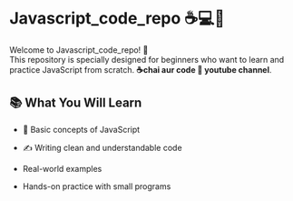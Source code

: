 # Javascript_code_repo ☕💻🚀

Welcome to Javascript_code_repo! 🚀</br>
This repository is specially designed for beginners who want to learn and practice JavaScript from scratch. **☕chai aur code 🎥 youtube channel**.

## 📚 What You Will Learn

- 🧠 Basic concepts of JavaScript

- ✍️ Writing clean and understandable code

- Real-world examples

- Hands-on practice with small programs
